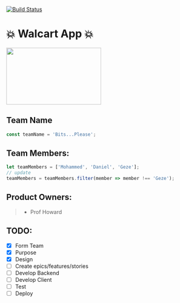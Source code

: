 [![Build Status](https://travis-ci.org/dcousino/Walcart.svg?branch=master)](https://travis-ci.org/dcousino/Walcart)

# :boom: Walcart App :boom:

<img src="https://s3.us-east-2.amazonaws.com/rekpictures/nav-logo.png" width="250" height="150">

## Team Name

```javascript
const teamName = 'Bits...Please';
```

## Team Members:

```javascript
let teamMembers = ['Mohammed', 'Daniel', 'Geze'];
// update
teamMembers = teamMembers.filter(member => member !== 'Geze');
```

## Product Owners:

> - Prof Howard

## TODO:

- [x] Form Team
- [x] Purpose
- [x] Design
- [ ] Create epics/features/stories
- [ ] Develop Backend
- [ ] Develop Client
- [ ] Test
- [ ] Deploy
